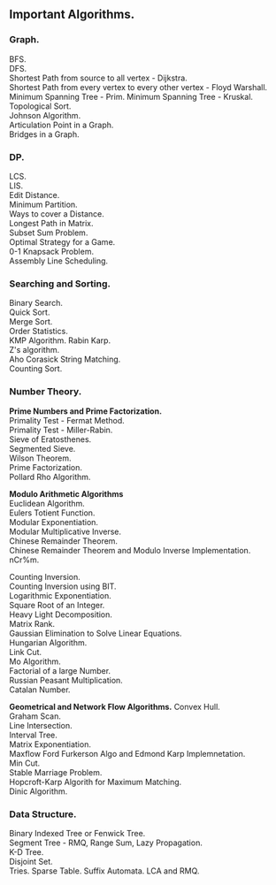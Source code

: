 ## Important Algorithms.

### Graph.

BFS.  
DFS.  
Shortest Path from source to all vertex - Dijkstra.  
Shortest Path from every vertex to every other vertex - Floyd Warshall.  
Minimum Spanning Tree - Prim.
Minimum Spanning Tree - Kruskal.  
Topological Sort.  
Johnson Algorithm.  
Articulation Point in a Graph.  
Bridges in a Graph.  

### DP.  

LCS.  
LIS.  
Edit Distance.  
Minimum Partition.  
Ways to cover a Distance.  
Longest Path in Matrix.  
Subset Sum Problem.  
Optimal Strategy for a Game.  
0-1 Knapsack Problem.  
Assembly Line Scheduling.

### Searching and Sorting.

Binary Search.  
Quick Sort.  
Merge Sort.  
Order Statistics.  
KMP Algorithm.
Rabin Karp.  
Z's algorithm.  
Aho Corasick String Matching.  
Counting Sort.

### Number Theory.

**Prime Numbers and Prime Factorization.**  
Primality Test - Fermat Method.  
Primality Test - Miller-Rabin.  
Sieve of Eratosthenes.  
Segmented Sieve.  
Wilson Theorem.  
Prime Factorization.  
Pollard Rho Algorithm.

**Modulo Arithmetic Algorithms**  
Euclidean Algorithm.  
Eulers Totient Function.  
Modular Exponentiation.  
Modular Multiplicative Inverse.  
Chinese Remainder Theorem.  
Chinese Remainder Theorem and Modulo Inverse Implementation.  
nCr%m.

Counting Inversion.  
Counting Inversion using BIT.  
Logarithmic Exponentiation.  
Square Root of an Integer.  
Heavy Light Decomposition.  
Matrix Rank.  
Gaussian Elimination to Solve Linear Equations.  
Hungarian Algorithm.  
Link Cut.  
Mo Algorithm.  
Factorial of a large Number.  
Russian Peasant Multiplication.  
Catalan Number.  

**Geometrical and Network Flow Algorithms.**
Convex Hull.  
Graham Scan.  
Line Intersection.  
Interval Tree.  
Matrix Exponentiation.  
Maxflow Ford Furkerson Algo and Edmond Karp Implemnetation.  
Min Cut.  
Stable Marriage Problem.  
Hopcroft-Karp Algorith for Maximum Matching.  
Dinic Algorithm.

### Data Structure.

Binary Indexed Tree or Fenwick Tree.  
Segment Tree - RMQ, Range Sum, Lazy Propagation.  
K-D Tree.  
Disjoint Set.  
Tries.
Sparse Table.
Suffix Automata.
LCA and RMQ.
